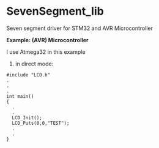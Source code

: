 # SevenSegment_lib
Seven segment driver for STM32 and AVR Microcontroller

 __Example: (AVR) Microcontroller__

I use Atmega32 in this example

1) in direct mode:

```
#include "LCD.h"
.
.
.
int main()
{
  .
  .
  LCD_Init(); 
  LCD_Puts(0,0,"TEST");
  .
  .
}


```
